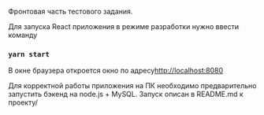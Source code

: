 Фронтовая часть тестового задания.

Для запуска React приложения в режиме разработки нужно ввести команду

### `yarn start`

В окне браузера откроется окно по адресу[http://localhost:8080](http://localhost:8080)

Для корректной работы приложения на ПК необходимо предварительно запустить бэкенд на node.js + MySQL. Запуск описан в README.md к проекту/